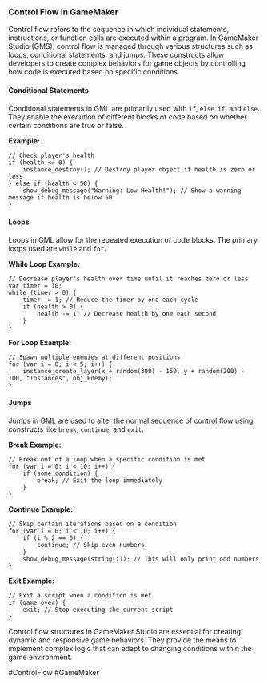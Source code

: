 ### Control Flow in GameMaker

Control flow refers to the sequence in which individual statements, instructions, or function calls are executed within a program. In GameMaker Studio (GMS), control flow is managed through various structures such as loops, conditional statements, and jumps. These constructs allow developers to create complex behaviors for game objects by controlling how code is executed based on specific conditions.

#### Conditional Statements
Conditional statements in GML are primarily used with `if`, `else if`, and `else`. They enable the execution of different blocks of code based on whether certain conditions are true or false.

**Example:**
```gml
// Check player's health
if (health <= 0) {
    instance_destroy(); // Destroy player object if health is zero or less
} else if (health < 50) {
    show_debug_message("Warning: Low Health!"); // Show a warning message if health is below 50
}
```

#### Loops
Loops in GML allow for the repeated execution of code blocks. The primary loops used are `while` and `for`.

**While Loop Example:**
```gml
// Decrease player's health over time until it reaches zero or less
var timer = 10;
while (timer > 0) {
    timer -= 1; // Reduce the timer by one each cycle
    if (health > 0) {
        health -= 1; // Decrease health by one each second
    }
}
```

**For Loop Example:**
```gml
// Spawn multiple enemies at different positions
for (var i = 0; i < 5; i++) {
    instance_create_layer(x + random(300) - 150, y + random(200) - 100, "Instances", obj_Enemy);
}
```

#### Jumps
Jumps in GML are used to alter the normal sequence of control flow using constructs like `break`, `continue`, and `exit`.

**Break Example:**
```gml
// Break out of a loop when a specific condition is met
for (var i = 0; i < 10; i++) {
    if (some_condition) {
        break; // Exit the loop immediately
    }
}
```

**Continue Example:**
```gml
// Skip certain iterations based on a condition
for (var i = 0; i < 10; i++) {
    if (i % 2 == 0) {
        continue; // Skip even numbers
    }
    show_debug_message(string(i)); // This will only print odd numbers
}
```

**Exit Example:**
```gml
// Exit a script when a condition is met
if (game_over) {
    exit; // Stop executing the current script
}
```

Control flow structures in GameMaker Studio are essential for creating dynamic and responsive game behaviors. They provide the means to implement complex logic that can adapt to changing conditions within the game environment.

#ControlFlow #GameMaker